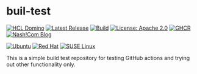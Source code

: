 # buil-test


[![HCL Domino](https://img.shields.io/badge/HCL-Domino-ffde21)](https://www.hcltechsw.com/domino)
[![Latest Release](https://img.shields.io/github/v/release/nashcom/buil-test?label=release)](https://github.com/nashcom/buil-test/releases)
[![Build](https://github.com/nashcom/buil-test/actions/workflows/release.yml/badge.svg)](https://github.com/nashcom/buil-test/actions/workflows/release.yml)
[![License: Apache 2.0](https://img.shields.io/badge/license-Apache%202.0-blue.svg)](https://github.com/nashcom/buil-test/blob/main/LICENSE)
[![GHCR](https://img.shields.io/badge/registry-ghcr.io-blue?logo=docker)](https://github.com/nashcom/buil-test/pkgs/container/alpine_build_env)
[![Nash!Com Blog](https://img.shields.io/badge/Blog-Nash!Com-blue)](https://blog.nashcom.de)


[![Ubuntu](https://img.shields.io/badge/OS-Ubuntu-E95420?logo=ubuntu&logoColor=white)](https://ubuntu.com)
[![Red Hat](https://img.shields.io/badge/Red_Hat-EE0000?logo=redhat&logoColor=white)](https://www.redhat.com)
[![SUSE Linux](https://img.shields.io/badge/SUSE_Linux-0C322C?logo=suse&logoColor=white)](https://www.suse.com)


This is a simple build test repository for testing GitHub actions and trying out other functionality only.


